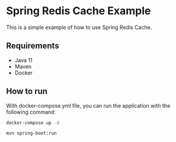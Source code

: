 # Spring Redis Cache Example

This is a simple example of how to use Spring Redis Cache.

## Requirements

* Java 11
* Maven
* Docker

## How to run
With docker-compose.yml file, you can run the application with the following command:

```bash
docker-compose up -d
```

```bash
mvn spring-boot:run
```
